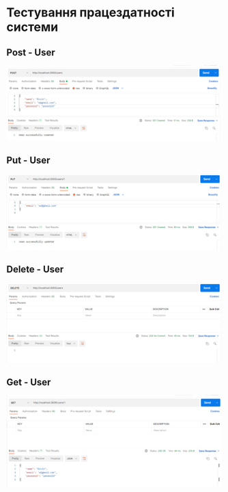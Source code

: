 # Тестування працездатності системи

## Post - User
<p align="center">
  <img src="./pictures/post.png" width="600" title="post">
</p>

## Put - User
<p align="center">
  <img src="./pictures/put.png" width="600" title="put">
</p>

## Delete - User
<p align="center">
  <img src="./pictures/delete.png" width="600" title="delete">
</p>

## Get - User
<p align="center">
  <img src="./pictures/get.png" width="600" title="get">
</p>